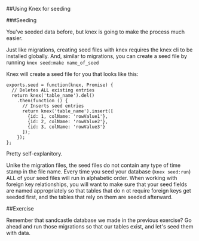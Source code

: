 ##Using Knex for seeding

###Seeding

You've seeded data before, but knex is going to make the process much easier.

Just like migrations, creating seed files with knex requires the knex cli to be installed globally. And, similar to migrations, you can create a seed file by running `knex seed:make name_of_seed`

Knex will create a seed file for you that looks like this:
```
exports.seed = function(knex, Promise) {
  // Deletes ALL existing entries
  return knex('table_name').del()
    .then(function () {
      // Inserts seed entries
      return knex('table_name').insert([
        {id: 1, colName: 'rowValue1'},
        {id: 2, colName: 'rowValue2'},
        {id: 3, colName: 'rowValue3'}
      ]);
    });
};
```
Pretty self-explanitory. 

Unike the migration files, the seed files do not contain any type of time stamp in the file name. Every time you seed your database (`knex seed:run`) ALL of your seed files will run in alphabetic order. When working with foreign key relationships, you will want to make sure that your seed fields are named appropriately so that tables that do n ot require foreign keys get seeded first, and the tables that rely on them are seeded afterward.

##Exercise

Remember that sandcastle database we made in the previous exercise? Go ahead and run those migrations so that our tables exist, and let's seed them with data.



